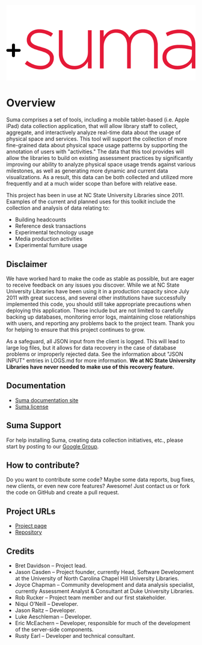 ![Suma](img/suma-logo.png)

# Overview

Suma comprises a set of tools, including a mobile tablet-based (i.e. Apple iPad) data collection application, that will allow library staff to collect, aggregate, and interactively analyze real-time data about the usage of physical space and services. This tool will support the collection of more fine-grained data about physical space usage patterns by supporting the annotation of users with "activities." The data that this tool provides will allow the libraries to build on existing assessment practices by significantly improving our ability to analyze physical space usage trends against various milestones, as well as generating more dynamic and current data visualizations. As a result, this data can be both collected and utilized more frequently and at a much wider scope than before with relative ease.

This project has been in use at NC State University Libraries since 2011. Examples of the current and planned uses for this toolkit include the collection and analysis of data relating to:

* Building headcounts
* Reference desk transactions
* Experimental technology usage
* Media production activities
* Experimental furniture usage

## Disclaimer

We have worked hard to make the code as stable as possible, but are eager to receive feedback on any issues you discover. While we at NC State University Libraries have been using it in a production capacity since July 2011 with great success, and several other institutions have successfully implemented this code, you should still take appropriate precautions when deploying this application. These include but are not limited to carefully backing up databases, monitoring error logs, maintaining close relationships with users, and reporting any problems back to the project team. Thank you for helping to ensure that this project continues to grow.

As a safeguard, all JSON input from the client is logged. This will lead to large log files, but it allows for data recovery in the case of database problems or improperly rejected data. See the information about "JSON INPUT" entries in LOGS.md for more information. **We at NC State University Libraries have never needed to make use of this recovery feature.**

## Documentation

* [Suma documentation site](https://suma-project.github.io/Suma)
* [Suma license](LICENSE)

## Suma Support

For help installing Suma, creating data collection initiatives, etc., please start by posting to our [Google Group](https://groups.google.com/d/forum/suma-mobile-library-assessment-toolkit).

## How to contribute?

Do you want to contribute some code? Maybe some data reports, bug fixes, new clients, or even new core features? Awesome! Just contact us or fork the code on GitHub and create a pull request.

## Project URLs

* [Project page](https://www.lib.ncsu.edu/dli/projects/spaceassesstool/)
* [Repository](https://github.com/suma-project/Suma)

## Credits

* Bret Davidson – Project lead.
* Jason Casden – Project founder, currently Head, Software Development at the University of North Carolina Chapel Hill University Libraries.
* Joyce Chapman – Community development and data analysis specialist, currently Assessment Analyst & Consultant at Duke University Libraries.
* Rob Rucker – Project team member and our first stakeholder.
* Niqui O'Neill – Developer.
* Jason Raitz – Developer.
* Luke Aeschleman – Developer.
* Eric McEachern –  Developer, responsible for much of the development of the server-side components.
* Rusty Earl – Developer and technical consultant.
